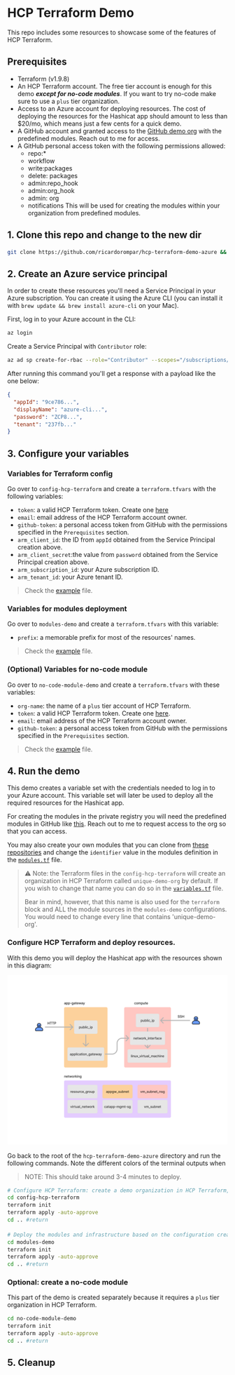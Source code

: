 # HCP Terraform Demo 
This repo includes some resources to showcase some of the features of HCP Terraform.

## Prerequisites

- Terraform (v1.9.8)
- An HCP Terraform account. The free tier account is enough for this demo ***except for no-code modules***. If you want to try no-code make sure to use a `plus` tier organization.
- Access to an Azure account for deploying resources. The cost of deploying the resources for the Hashicat app should amount to less than $20/mo, which means just a few cents for a quick demo.
- A GitHub account and granted access to the [GitHub demo org](https://github.com/tf-demos) with the predefined modules. Reach out to me for access.
- A GitHub personal access token with the following permissions allowed:
    - repo:*
    - workflow
    - write:packages
    - delete: packages
    - admin:repo_hook
    - admin:org_hook
    - admin: org
    - notifications
    This will be used for creating the modules within your organization from predefined modules.

## 1. Clone this repo and change to the new dir
```bash
git clone https://github.com/ricardorompar/hcp-terraform-demo-azure && cd hcp-terraform-demo-azure
```

## 2. Create an Azure service principal
In order to create these resources you'll need a Service Principal in your Azure subscription. You can create it using the Azure CLI (you can install it with `brew update && brew install azure-cli` on your Mac).

First, log in to your Azure account in the CLI:
```bash
az login
```

Create a Service Principal with `Contributor` role:
```bash
az ad sp create-for-rbac --role="Contributor" --scopes="/subscriptions/<SUBSCRIPTION_ID>"
```

After running this command you'll get a response with a payload like the one below:

```json
{
  "appId": "9ce786...",
  "displayName": "azure-cli...",
  "password": "ZCP8...",
  "tenant": "237fb..."
}
``` 

## 3. Configure your variables

### Variables for Terraform config
Go over to `config-hcp-terraform` and create a `terraform.tfvars` with the following variables:

- `token`: a valid HCP Terraform token. Create one [here](https://app.terraform.io/app/settings/tokens)
- `email`: email address of the HCP Terraform account owner.
- `github-token`: a personal access token from GitHub with the permissions specified in the `Prerequisites` section.
- `arm_client_id`: the ID from `appId` obtained from the Service Principal creation above.
- `arm_client_secret`:the value from `password` obtained from the Service Principal creation above.
- `arm_subscription_id`: your Azure subscription ID.
- `arm_tenant_id`: your Azure tenant ID.

> Check the [example](./config-hcp-terraform/terraform.tfvars.example) file.

### Variables for modules deployment
Go over to `modules-demo` and create a `terraform.tfvars` with this variable:

- `prefix`: a memorable prefix for most of the resources' names.

> Check the [example](./modules-demo/terraform.tfvars.example) file.

### (Optional) Variables for no-code module
Go over to `no-code-module-demo` and create a `terraform.tfvars` with these variables:

- `org-name`: the name of a `plus` tier account of HCP Terraform.
- `token`: a valid HCP Terraform token. Create one [here](https://app.terraform.io/app/settings/tokens).
- `email`: email address of the HCP Terraform account owner.
- `github-token`: a personal access token from GitHub with the permissions specified in the `Prerequisites` section.

> Check the [example](./no-code-module-demo/terraform.tfvars.example) file.

## 4. Run the demo

This demo creates a variable set with the credentials needed to log in to your Azure account. This variable set will later be used to deploy all the required resources for the Hashicat app.

For creating the modules in the private registry you will need the predefined modules in GitHub like [this](https://github.com/tf-demos). Reach out to me to request access to the org so that you can access.

You may also create your own modules that you can clone from [these repositories](https://github.com/orgs/tf-demos/repositories) and change the `identifier` value in the modules definition in the [`modules.tf`](./config-hcp-terraform/modules.tf) file.

> ⚠️ Note: the Terraform files in the `config-hcp-terraform` will create an organization in HCP Terraform called `unique-demo-org` by default.
> If you wish to change that name you can do so in the [`variables.tf`](./config-hcp-terraform/variables.tf) file.
>
>Bear in mind, however, that this name is also used for the `terraform` block and ALL the module sources in the `modules-demo` configurations. You would need to change every line that contains 'unique-demo-org'.

### Configure HCP Terraform and deploy resources.

With this demo you will deploy the Hashicat app with the resources shown in this diagram:

![Infrastructure_diagram](./src/diagram.png)

Go back to the root of the `hcp-terraform-demo-azure` directory and run the following commands. Note the different colors of the terminal outputs when 

> NOTE: This should take around 3-4 minutes to deploy.
```bash
# Configure HCP Terraform: create a demo organization in HCP Terraform, workspace and modules
cd config-hcp-terraform
terraform init
terraform apply -auto-approve
cd .. #return

# Deploy the modules and infrastructure based on the configuration created right before
cd modules-demo
terraform init
terraform apply -auto-approve
cd .. #return
```

### Optional: create a no-code module
This part of the demo is created separately because it requires a `plus` tier organization in HCP Terraform.

```bash
cd no-code-module-demo
terraform init
terraform apply -auto-approve
cd .. #return
```

## 5. Cleanup
